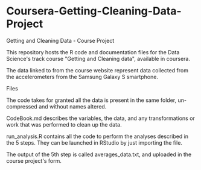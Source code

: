 # Coursera-Getting-Cleaning-Data-Project

Getting and Cleaning Data - Course Project

This repository hosts the R code and documentation files for the Data Science's track course "Getting and Cleaning data", available in coursera.

The data linked to from the course website represent data collected from the accelerometers from the Samsung Galaxy S smartphone.

Files

The code takes for granted all the data is present in the same folder, un-compressed and without names altered.

CodeBook.md describes the variables, the data, and any transformations or work that was performed to clean up the data.

run_analysis.R contains all the code to perform the analyses described in the 5 steps. They can be launched in RStudio by just importing the file.

The output of the 5th step is called averages_data.txt, and uploaded in the course project's form.
